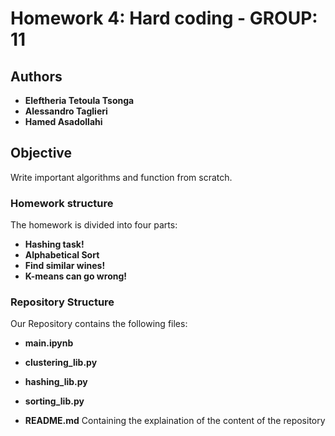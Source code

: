 

# Homework 4: Hard coding - GROUP: 11
## Authors
* **Eleftheria Tetoula Tsonga**
* **Alessandro Taglieri**
* **Hamed Asadollahi**

## Objective
Write important algorithms and function from scratch.

### Homework structure
The homework is divided into four parts: 

* **Hashing task!**
* **Alphabetical Sort**
* **Find similar wines!**
* **K-means can go wrong!**

### Repository Structure

Our Repository contains the following files:
* **main.ipynb**

* **clustering_lib.py**

* **hashing_lib.py**

* **sorting_lib.py**


* **README.md**
Containing the explaination of the content of the repository </br>


